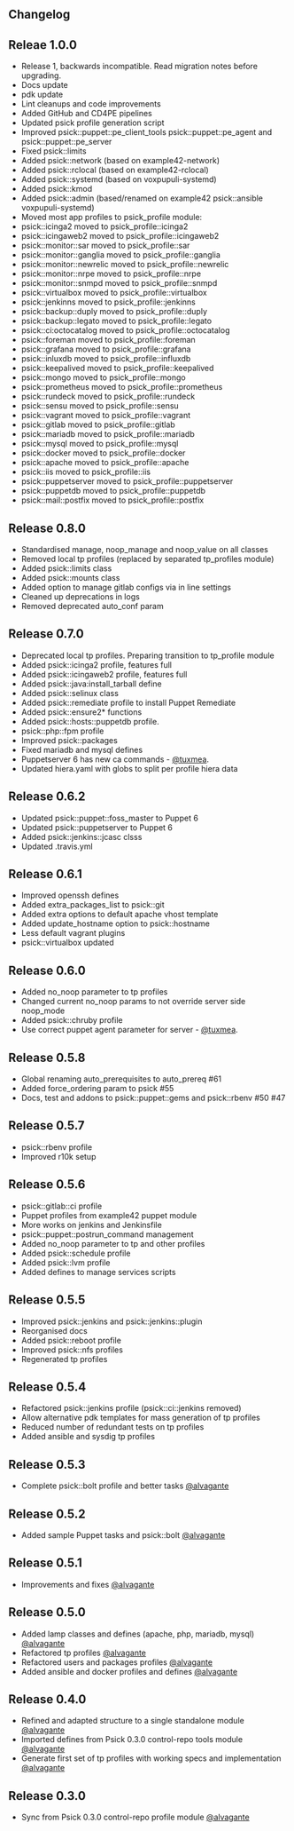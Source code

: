 ## Changelog

## Releae 1.0.0

-   Release 1, backwards incompatible. Read migration notes before upgrading.
-   Docs update
-   pdk update
-   Lint cleanups and code improvements
-   Added GitHub and CD4PE pipelines
-   Updated psick profile generation script
-   Improved psick::puppet::pe_client_tools psick::puppet::pe_agent and psick::puppet::pe_server
-   Fixed psick::limits
-   Added psick::network (based on example42-network)
-   Added psick::rclocal (based on example42-rclocal)
-   Added psick::systemd (based on voxpupuli-systemd)
-   Added psick::kmod
-   Added psick::admin (based/renamed on example42 psick::ansible voxpupuli-systemd)
-   Moved most app profiles to psick_profile module:
-   psick::icinga2 moved to psick_profile::icinga2
-   psick::icingaweb2 moved to psick_profile::icingaweb2
-   psick::monitor::sar moved to psick_profile::sar
-   psick::monitor::ganglia moved to psick_profile::ganglia
-   psick::monitor::newrelic moved to psick_profile::newrelic
-   psick::monitor::nrpe moved to psick_profile::nrpe
-   psick::monitor::snmpd moved to psick_profile::snmpd
-   psick::virtualbox moved to psick_profile::virtualbox
-   psick::jenkinns moved to psick_profile::jenkinns
-   psick::backup::duply moved to psick_profile::duply
-   psick::backup::legato moved to psick_profile::legato
-   psick::ci:octocatalog moved to psick_profile::octocatalog
-   psick::foreman moved to psick_profile::foreman
-   psick::grafana moved to psick_profile::grafana
-   psick::inluxdb moved to psick_profile::influxdb
-   psick::keepalived moved to psick_profile::keepalived
-   psick::mongo moved to psick_profile::mongo
-   psick::prometheus moved to psick_profile::prometheus
-   psick::rundeck moved to psick_profile::rundeck
-   psick::sensu moved to psick_profile::sensu
-   psick::vagrant moved to psick_profile::vagrant
-   psick::gitlab moved to psick_profile::gitlab
-   psick::mariadb moved to psick_profile::mariadb
-   psick::mysql moved to psick_profile::mysql
-   psick::docker moved to psick_profile::docker
-   psick::apache moved to psick_profile::apache
-   psick::iis moved to psick_profile::iis
-   psick::puppetserver moved to psick_profile::puppetserver
-   psick::puppetdb moved to psick_profile::puppetdb
-   psick::mail::postfix moved to psick_profile::postfix

## Release 0.8.0

-   Standardised manage, noop_manage and noop_value on all classes
-   Removed local tp profiles (replaced by separated tp_profiles module)
-   Added psick::limits class
-   Added psick::mounts class
-   Added option to manage gitlab configs via in line settings
-   Cleaned up deprecations in logs
-   Removed deprecated auto_conf param

## Release 0.7.0

-   Deprecated local tp profiles. Preparing transition to tp_profile module
-   Added psick::icinga2 profile, features full
-   Added psick::icingaweb2 profile, features full
-   Added psick::java:install_tarball define
-   Added psick::selinux class
-   Added psick::remediate profile to install Puppet Remediate
-   Added psick::ensure2\* functions
-   Added psick::hosts::puppetdb profile.
-   psick::php::fpm profile
-   Improved psick::packages
-   Fixed mariadb and mysql defines
-   Puppetserver 6 has new ca commands - [@tuxmea](https://github.com/tuxmea).
-   Updated hiera.yaml with globs to split per profile hiera data

## Release 0.6.2

-   Updated psick::puppet::foss_master to Puppet 6
-   Updated psick::puppetserver to Puppet 6
-   Added psick::jenkins::jcasc clsss
-   Updated .travis.yml

## Release 0.6.1

-   Improved openssh defines
-   Added extra_packages_list to psick::git
-   Added extra options to default apache vhost template
-   Added update_hostname option to psick::hostname
-   Less default vagrant plugins
-   psick::virtualbox updated

## Release 0.6.0

-   Added no_noop parameter to tp profiles
-   Changed current no_noop params to not override server side noop_mode
-   Added psick::chruby profile
-   Use correct puppet agent parameter for server - [@tuxmea](https://github.com/tuxmea).

## Release 0.5.8

-   Global renaming auto_prerequisites to auto_prereq #61
-   Added force_ordering param to psick #55
-   Docs, test and addons to psick::puppet::gems and psick::rbenv #50 #47

## Release 0.5.7

-   psick::rbenv profile
-   Improved r10k setup

## Release 0.5.6

-   psick::gitlab::ci profile
-   Puppet profiles from example42 puppet module
-   More works on jenkins and Jenkinsfile
-   psick::puppet::postrun_command management
-   Added no_noop parameter to tp and other profiles
-   Added psick::schedule profile
-   Added psick::lvm profile
-   Added defines to manage services scripts

## Release 0.5.5

-   Improved psick::jenkins and psick::jenkins::plugin
-   Reorganised docs
-   Added psick::reboot profile
-   Improved psick::nfs profiles
-   Regenerated tp profiles

## Release 0.5.4

-   Refactored psick::jenkins profile (psick::ci::jenkins removed)
-   Allow alternative pdk templates for mass generation of tp profiles
-   Reduced number of redundant tests on tp profiles
-   Added ansible and sysdig tp profiles

## Release 0.5.3

-   Complete psick::bolt profile and better tasks [@alvagante](https://github.com/alvagante)

## Release 0.5.2

-   Added sample Puppet tasks and psick::bolt [@alvagante](https://github.com/alvagante)

## Release 0.5.1

-   Improvements and fixes [@alvagante](https://github.com/alvagante)

## Release 0.5.0

-   Added lamp classes and defines (apache, php, mariadb, mysql) [@alvagante](https://github.com/alvagante)
-   Refactored tp profiles [@alvagante](https://github.com/alvagante)
-   Refactored users and packages profiles [@alvagante](https://github.com/alvagante)
-   Added ansible and docker profiles and defines [@alvagante](https://github.com/alvagante)

## Release 0.4.0

-   Refined and adapted structure to a single standalone module [@alvagante](https://github.com/alvagante)
-   Imported defines from Psick 0.3.0 control-repo tools module [@alvagante](https://github.com/alvagante)
-   Generate first set of tp profiles with working specs and implementation [@alvagante](https://github.com/alvagante)

## Release 0.3.0

-   Sync from Psick 0.3.0 control-repo profile module [@alvagante](https://github.com/alvagante)
